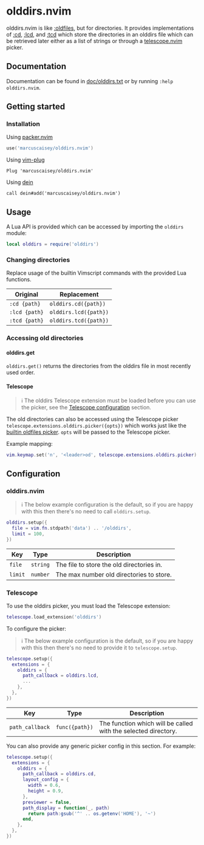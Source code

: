 # olddirs.nvim

olddirs.nvim is like [:oldfiles](https://neovim.io/doc/user/starting.html#%3Aoldfiles), but for
directories. It provides implementations of [:cd](https://neovim.io/doc/user/editing.html#%3Acd),
[:lcd](https://neovim.io/doc/user/editing.html#%3Alcd), and
[:tcd](https://neovim.io/doc/user/editing.html#%3Atcd) which store the directories in an olddirs
file which can be retrieved later either as a list of strings or through a
[telescope.nvim](https://github.com/nvim-telescope/telescope.nvim) picker.

## Documentation

Documentation can be found in [doc/olddirs.txt](doc/olddirs.txt) or by running `:help olddirs.nvim`.

## Getting started

### Installation

Using [packer.nvim](https://github.com/wbthomason/packer.nvim)

```lua
use('marcuscaisey/olddirs.nvim')
```

Using [vim-plug](https://github.com/junegunn/vim-plug)

```viml
Plug 'marcuscaisey/olddirs.nvim'
```

Using [dein](https://github.com/Shougo/dein.vim)

```viml
call dein#add('marcuscaisey/olddirs.nvim')
```

## Usage

A Lua API is provided which can be accessed by importing the `olddirs` module:

```lua
local olddirs = require('olddirs')
```

### Changing directories

Replace usage of the builtin Vimscript commands with the provided Lua functions.

| Original      | Replacement           |
| ------------- | --------------------- |
| `:cd {path}`  | `olddirs.cd({path})`  |
| `:lcd {path}` | `olddirs.lcd({path})` |
| `:tcd {path}` | `olddirs.tcd({path})` |

### Accessing old directories

#### olddirs.get

`olddirs.get()` returns the directories from the olddirs file in most recently used order.

#### Telescope

> :information_source: The olddirs Telescope extension must be loaded before you can use the picker,
> see the [Telescope configuration](#telescope-1) section.

The old directories can also be accessed using the Telescope picker
`telescope.extensions.olddirs.picker({opts})` which works just like the [builtin oldfiles
picker](https://github.com/nvim-telescope/telescope.nvim#vim-pickers). `opts` will be passed to the
Telescope picker.

Example mapping:

```lua
vim.keymap.set('n', '<leader>od', telescope.extensions.olddirs.picker)
```

## Configuration

### olddirs.nvim

> :information_source: The below example configuration is the default, so if you are happy with this
> then there's no need to call `olddirs.setup`.

```lua
olddirs.setup({
  file = vim.fn.stdpath('data') .. '/olddirs',
  limit = 100,
})
```

| Key     | Type     | Description                               |
| ------- | -------- | ----------------------------------------- |
| `file`  | `string` | The file to store the old directories in. |
| `limit` | `number` | The max number old directories to store.  |

### Telescope

To use the olddirs picker, you must load the Telescope extension:

```lua
telescope.load_extension('olddirs')
```

To configure the picker:

> :information_source: The below example configuration is the default, so if you are happy with this
> then there's no need to provide it to `telescope.setup`.

```lua
telescope.setup({
  extensions = {
    olddirs = {
      path_callback = olddirs.lcd,
      ...
    },
  },
})
```

| Key             | Type           | Description                                                    |
| --------------- | -------------- | -------------------------------------------------------------- |
| `path_callback` | `func({path})` | The function which will be called with the selected directory. |

You can also provide any generic picker config in this section. For example:

```lua
telescope.setup({
  extensions = {
    olddirs = {
      path_callback = olddirs.cd,
      layout_config = {
        width = 0.6,
        height = 0.9,
      },
      previewer = false,
      path_display = function(_, path)
        return path:gsub('^' .. os.getenv('HOME'), '~')
      end,
    },
  },
})
```
